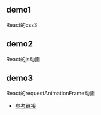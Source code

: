 ## demo1

React的css3

## demo2

React的js动画

## demo3

React的requestAnimationFrame动画

* [参考链接](https://facebook.github.io/react/docs/animation.html)
